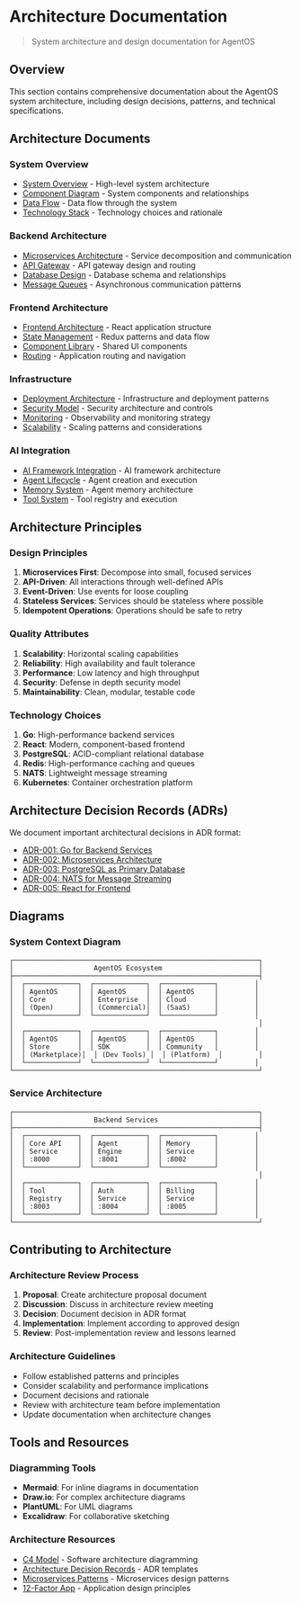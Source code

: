 # Architecture Documentation

> System architecture and design documentation for AgentOS

## Overview

This section contains comprehensive documentation about the AgentOS system architecture, including design decisions, patterns, and technical specifications.

## Architecture Documents

### System Overview
- [System Overview](overview.md) - High-level system architecture
- [Component Diagram](components.md) - System components and relationships
- [Data Flow](data-flow.md) - Data flow through the system
- [Technology Stack](tech-stack.md) - Technology choices and rationale

### Backend Architecture
- [Microservices Architecture](microservices.md) - Service decomposition and communication
- [API Gateway](api-gateway.md) - API gateway design and routing
- [Database Design](database.md) - Database schema and relationships
- [Message Queues](message-queues.md) - Asynchronous communication patterns

### Frontend Architecture
- [Frontend Architecture](frontend.md) - React application structure
- [State Management](state-management.md) - Redux patterns and data flow
- [Component Library](component-library.md) - Shared UI components
- [Routing](routing.md) - Application routing and navigation

### Infrastructure
- [Deployment Architecture](deployment.md) - Infrastructure and deployment patterns
- [Security Model](security.md) - Security architecture and controls
- [Monitoring](monitoring.md) - Observability and monitoring strategy
- [Scalability](scalability.md) - Scaling patterns and considerations

### AI Integration
- [AI Framework Integration](ai-integration.md) - AI framework architecture
- [Agent Lifecycle](agent-lifecycle.md) - Agent creation and execution
- [Memory System](memory-system.md) - Agent memory architecture
- [Tool System](tool-system.md) - Tool registry and execution

## Architecture Principles

### Design Principles
1. **Microservices First**: Decompose into small, focused services
2. **API-Driven**: All interactions through well-defined APIs
3. **Event-Driven**: Use events for loose coupling
4. **Stateless Services**: Services should be stateless where possible
5. **Idempotent Operations**: Operations should be safe to retry

### Quality Attributes
1. **Scalability**: Horizontal scaling capabilities
2. **Reliability**: High availability and fault tolerance
3. **Performance**: Low latency and high throughput
4. **Security**: Defense in depth security model
5. **Maintainability**: Clean, modular, testable code

### Technology Choices
1. **Go**: High-performance backend services
2. **React**: Modern, component-based frontend
3. **PostgreSQL**: ACID-compliant relational database
4. **Redis**: High-performance caching and queues
5. **NATS**: Lightweight message streaming
6. **Kubernetes**: Container orchestration platform

## Architecture Decision Records (ADRs)

We document important architectural decisions in ADR format:

- [ADR-001: Go for Backend Services](adrs/001-go-backend.md)
- [ADR-002: Microservices Architecture](adrs/002-microservices.md)
- [ADR-003: PostgreSQL as Primary Database](adrs/003-postgresql.md)
- [ADR-004: NATS for Message Streaming](adrs/004-nats-messaging.md)
- [ADR-005: React for Frontend](adrs/005-react-frontend.md)

## Diagrams

### System Context Diagram
```
┌─────────────────────────────────────────────────────────────┐
│                    AgentOS Ecosystem                        │
├─────────────────────────────────────────────────────────────┤
│  ┌─────────────┐  ┌─────────────┐  ┌─────────────┐         │
│  │ AgentOS     │  │ AgentOS     │  │ AgentOS     │         │
│  │ Core        │  │ Enterprise  │  │ Cloud       │         │
│  │ (Open)      │  │ (Commercial)│  │ (SaaS)      │         │
│  └─────────────┘  └─────────────┘  └─────────────┘         │
│                                                             │
│  ┌─────────────┐  ┌─────────────┐  ┌─────────────┐         │
│  │ AgentOS     │  │ AgentOS     │  │ AgentOS     │         │
│  │ Store       │  │ SDK         │  │ Community   │         │
│  │ (Marketplace)│  │ (Dev Tools) │  │ (Platform)  │         │
│  └─────────────┘  └─────────────┘  └─────────────┘         │
└─────────────────────────────────────────────────────────────┘
```

### Service Architecture
```
┌─────────────────────────────────────────────────────────────┐
│                    Backend Services                         │
├─────────────────────────────────────────────────────────────┤
│  ┌─────────────┐  ┌─────────────┐  ┌─────────────┐         │
│  │ Core API    │  │ Agent       │  │ Memory      │         │
│  │ Service     │  │ Engine      │  │ Service     │         │
│  │ :8000       │  │ :8001       │  │ :8002       │         │
│  └─────────────┘  └─────────────┘  └─────────────┘         │
│                                                             │
│  ┌─────────────┐  ┌─────────────┐  ┌─────────────┐         │
│  │ Tool        │  │ Auth        │  │ Billing     │         │
│  │ Registry    │  │ Service     │  │ Service     │         │
│  │ :8003       │  │ :8004       │  │ :8005       │         │
│  └─────────────┘  └─────────────┘  └─────────────┘         │
└─────────────────────────────────────────────────────────────┘
```

## Contributing to Architecture

### Architecture Review Process
1. **Proposal**: Create architecture proposal document
2. **Discussion**: Discuss in architecture review meeting
3. **Decision**: Document decision in ADR format
4. **Implementation**: Implement according to approved design
5. **Review**: Post-implementation review and lessons learned

### Architecture Guidelines
- Follow established patterns and principles
- Consider scalability and performance implications
- Document decisions and rationale
- Review with architecture team before implementation
- Update documentation when architecture changes

## Tools and Resources

### Diagramming Tools
- **Mermaid**: For inline diagrams in documentation
- **Draw.io**: For complex architecture diagrams
- **PlantUML**: For UML diagrams
- **Excalidraw**: For collaborative sketching

### Architecture Resources
- [C4 Model](https://c4model.com/) - Software architecture diagramming
- [Architecture Decision Records](https://adr.github.io/) - ADR templates
- [Microservices Patterns](https://microservices.io/) - Microservices design patterns
- [12-Factor App](https://12factor.net/) - Application design principles